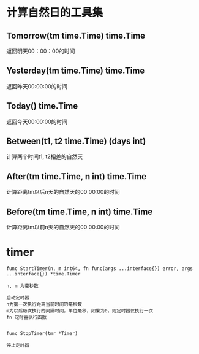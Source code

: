 # 计算自然日的工具集

## Tomorrow(tm time.Time) time.Time

返回明天00：00：00的时间

## Yesterday(tm time.Time) time.Time

返回昨天00:00:00的时间

## Today() time.Time

返回今天00:00:00的时间

## Between(t1, t2 time.Time) (days int)

计算两个时间t1, t2相差的自然天

## After(tm time.Time, n int) time.Time

计算距离tm以后n天的自然天的00:00:00的时间

## Before(tm time.Time, n int) time.Time

计算距离tm以前n天的自然天的00:00:00的时间


# timer

    func StartTimer(n, m int64, fn func(args ...interface{}) error, args ...interface{}) *time.Timer
	
	n, m 为毫秒数

    启动定时器
    n为第一次执行距离当前时间的毫秒数
    m为以后每次执行的间隔时间，单位毫秒，如果为0，则定时器仅执行一次
    fn 定时器执行函数


    func StopTimer(tmr *Timer)

    停止定时器
